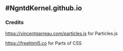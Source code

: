 #NgntdKernel.github.io
---
### Credits
https://vincentgarreau.com/particles.js for Particles.js

https://freehtml5.co for Parts of CSS
